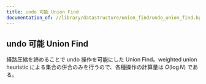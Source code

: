 ```yaml
---
title: undo 可能 Union Find
documentation_of: //library/datastructure/union_find/undo_union_find.hpp
---
```

## undo 可能 Union Find

経路圧縮を諦めることで undo 操作を可能にした Union Find。weighted union heuristic による集合の併合のみを行うので、各種操作の計算量は $O(\log N)$ である。

